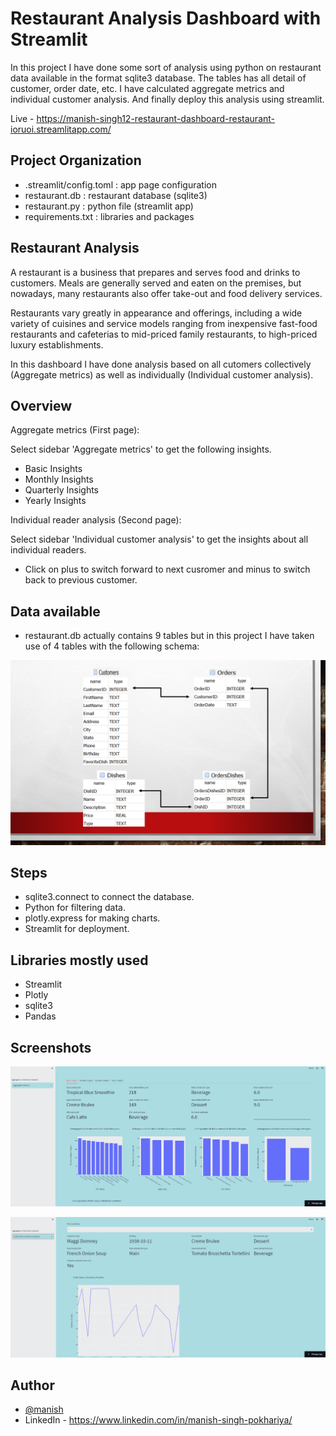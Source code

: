 
# Restaurant Analysis Dashboard with Streamlit 

In this project I have done some sort of analysis using python on restaurant data available in the 
format sqlite3 database. The tables has all detail of customer, order date, etc. I have
calculated aggregate metrics and individual customer analysis. And finally deploy this analysis using streamlit.

Live - https://manish-singh12-restaurant-dashboard-restaurant-ioruoi.streamlitapp.com/

 


## Project Organization

- .streamlit/config.toml : app page configuration
- restaurant.db : restaurant database (sqlite3)
- restaurant.py : python file (streamlit app)
- requirements.txt : libraries and packages 
## Restaurant Analysis

A restaurant is a business that prepares and serves food and drinks to customers. Meals are generally served and eaten on the premises, but nowadays, many restaurants also offer take-out and food delivery services.

Restaurants vary greatly in appearance and offerings, including a wide variety of cuisines and service models ranging from inexpensive fast-food restaurants and cafeterias to mid-priced family restaurants, to high-priced luxury establishments.

In this dashboard I have done analysis based on all cutomers collectively (Aggregate metrics) as well as individually (Individual customer analysis). 
## Overview

Aggregate metrics (First page): 

Select sidebar 'Aggregate metrics' to get the following insights.

- Basic Insights
- Monthly Insights
- Quarterly Insights
- Yearly Insights

Individual reader analysis (Second page):

Select sidebar 'Individual customer analysis' to get the insights about 
all individual readers.

- Click on plus to switch forward to next cusromer and minus to switch back to previous customer.


## Data available

- restaurant.db actually contains 9 tables but in this project I have taken use of 4 tables with the following schema:

![App Screenshot](https://github.com/Manish-Singh12/restaurant_dashboard/blob/main/restaurant_schema.png)


## Steps

- sqlite3.connect to connect the database.
- Python for filtering data.
- plotly.express for making charts.
- Streamlit for deployment.




## Libraries mostly used

- Streamlit
- Plotly
- sqlite3
- Pandas




## Screenshots

![App Screenshot](https://github.com/Manish-Singh12/restaurant_dashboard/blob/main/Screenshot%201.png)

![App Screenshot](https://github.com/Manish-Singh12/restaurant_dashboard/blob/main/Screenshot%202.png)


## Author

- [@manish](https://github.com/Manish-Singh12)
- LinkedIn - https://www.linkedin.com/in/manish-singh-pokhariya/

